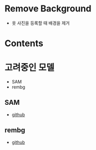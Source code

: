 # Remove Background 
- 옷 사진을 등록할 때 배경을 제거
# Contents

# 고려중인 모델
- SAM
- rembg
## SAM
- [github](https://github.com/facebookresearch/segment-anything)
## rembg
- [github](https://github.com/danielgatis/rembg)

